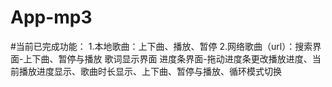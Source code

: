# App-mp3
#当前已完成功能：
1.本地歌曲：上下曲、播放、暂停
2.网络歌曲（url）：搜索界面-上下曲、暂停与播放
                  歌词显示界面
                  进度条界面-拖动进度条更改播放进度、当前播放进度显示、歌曲时长显示、上下曲、暂停与播放、循环模式切换
